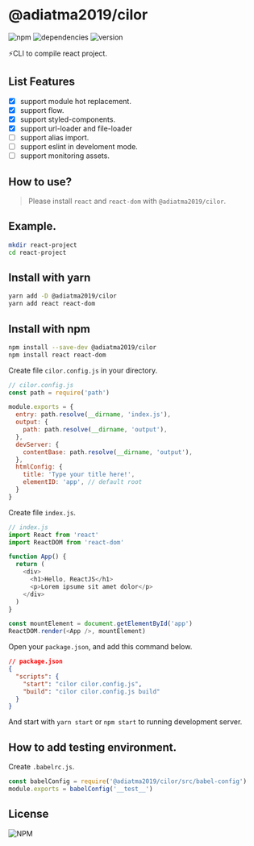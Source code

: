 # @adiatma2019/cilor

![npm](https://img.shields.io/npm/dm/@adiatma2019/cilor)
![dependencies](https://img.shields.io/librariesio/release/npm/@adiatma2019/cilor)
![version](https://img.shields.io/npm/v/@adiatma2019/cilor)

⚡️CLI to compile react project.

## List Features

+ [x] support module hot replacement.
+ [x] support flow.
+ [x] support styled-components.
+ [x] support url-loader and file-loader
+ [ ] support alias import.
+ [ ] support eslint in develoment mode.
+ [ ] support monitoring assets.

## How to use?

> Please install `react` and `react-dom` with `@adiatma2019/cilor`.

## Example.

```bash
mkdir react-project
cd react-project
```

## Install with yarn
```bash
yarn add -D @adiatma2019/cilor
yarn add react react-dom
```
## Install with npm

```bash
npm install --save-dev @adiatma2019/cilor
npm install react react-dom
```

Create file `cilor.config.js` in your directory.

```js
// cilor.config.js
const path = require('path')

module.exports = {
  entry: path.resolve(__dirname, 'index.js'),
  output: {
    path: path.resolve(__dirname, 'output'),
  },
  devServer: {
    contentBase: path.resolve(__dirname, 'output'),
  },
  htmlConfig: {
    title: 'Type your title here!',
    elementID: 'app', // default root
  }
}
```

Create file `index.js`.

```js
// index.js
import React from 'react'
import ReactDOM from 'react-dom'

function App() {
  return (
    <div>
      <h1>Hello, ReactJS</h1>
      <p>Lorem ipsume sit amet dolor</p>
    </div>
  )
}

const mountElement = document.getElementById('app')
ReactDOM.render(<App />, mountElement)
```

Open your `package.json`, and add this command below.
```json
// package.json
{
  "scripts": {
    "start": "cilor cilor.config.js",
    "build": "cilor cilor.config.js build"
  }
}
```

And start with `yarn start` or `npm start` to running development server.

## How to add testing environment.
Create `.babelrc.js`.
```js
const babelConfig = require('@adiatma2019/cilor/src/babel-config')
module.exports = babelConfig('__test__')
```

## License

![NPM](https://img.shields.io/npm/l/@adiatma2019/cilor)
